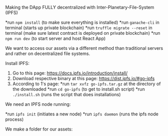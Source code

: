 Making the DApp FULLY decentralized with Inter-Planetary-File-System (IPFS)

*run `npm install` (to make sure everything is installed)
*run `ganache-cli` in terminal (starts up private blockchain)
*run `truffle migrate --reset` in terminal (make sure latest contract is deployed on private blockchain)
*run `npm run dev` (to start server and host React App)

We want to access our assets via a different method than traditional servers and rather on decentralized file systems.

Install IPFS:

1. Go to this page: https://docs.ipfs.io/introduction/install/
2. Download respective binary at this page: https://dist.ipfs.io/#go-ipfs
3. According to 1's page: 
	*run `tar xvfz go-ipfs.tar.gz` at the directory of the downloaded
	*run `cd go-ipfs` (to get to install.sh script)
	*run `./install.sh` (runs the script that does installations)

We need an IPFS node running: 

*run `ipfs init` (initiates a new node)
*run `ipfs daemon` (runs the ipfs node process)

We make a folder for our assets:

